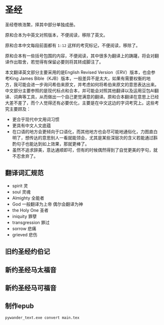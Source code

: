 # 圣经
圣经卷帙浩繁，择其中部分单独成册。

原和合本为中英文对照版本，不便阅读，移除了英文。

原和合本中文每段前面都有 `1:12` 这样的考究标记，不便阅读，移除了。

原和合本有一些括号包围的内容，不便阅读，其中很多为翻译上的踌躇，将会对翻译作出取舍，若觉得有保留必要则将其转成脚注了。

本文翻译英文部分主要采用的是English Revised Version（ERV）版本，也会参考King James Bible（KJB）版本，一般差异不是太大，如果有需要权衡的地方，我可能会进一步询问希伯来原文，并考虑如何将希伯来原文的意思表达出来。中文部分主要参照的是现代标点和合本，并可能会对照其他翻译以及运用豆包AI翻译、词典等工具，从而做出一个自己更觉满意的翻译。原和合本翻译在意思上已经大差不差了，而个人觉得还有必要优化，主要是在中文这边的字词考究上。这些考究主要顾及：

- 更合乎现代中文用词习惯
- 更具有中文人文底蕴
- 在口语的地方会更倾向于口语化，而其他地方也会尽可能地通俗化，力图直白明了，想传达的意思别人一看就能领会，尤其是某些深层次的含义若能通过斟酌句子也能达到如上效果，那就更棒了。
- 虽然不追求辞美，意达通顺即可，但有的时候偶然得到了自觉更美的字句，就不忍舍弃了。



## 翻译词汇规范
- spirit 灵
- soul 灵魂
- Almighty 全能者
- God 一般翻译为上帝 偶尔会翻译为神
- the Holy One 圣者
- iniquity 罪孽
- transgression 罪过
- sorrow 悲痛
- grieved 悲伤

## 旧约圣经约伯记

## 新约圣经马太福音

## 新约圣经马可福音



## 制作epub
```
pywander_text.exe convert main.tex
```
